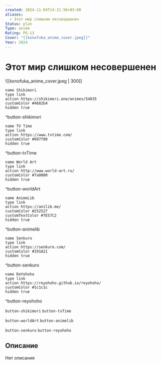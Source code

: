 ```yaml
---
created: 2024-11-04T14:21:56+03:00
aliases:
  - Этот мир слишком несовершенен
Status: plan
Type: anime
Rating: PG-13
Cover: "[[konofuka_anime_cover.jpeg]]"
Year: 2024
---
```


# Этот мир слишком несовершенен

![[konofuka_anime_cover.jpeg | 300]]

```button
name Shikimori
type link
action https://shikimori.one/animes/54835
customColor #4682b4
hidden true
```
^button-shikimori

```button
name TV Time
type link
action https://www.tvtime.com/
customColor #997f00
hidden true
```
^button-tvTime

```button
name World Art
type link
action http://www.world-art.ru/
customColor #7a0000
hidden true
```
^button-worldArt

```button
name AnimeLib
type link
action https://anilib.me/
customColor #252527
customTextColor #7E57C2
hidden true
```
^button-animelib

```button
name Senkuro
type link
action https://senkuro.com/
customColor #191A21
hidden true
```
^button-senkuro

```button
name ReYohoho
type link
action https://reyohoho.github.io/reyohoho/
customColor #1c1c1c
hidden true
```
^button-reyohoho

`button-shikimori` `button-tvTime`

`button-worldArt` `button-animelib`

`button-senkuro` `button-reyohoho`

## Описание

Нет описания
